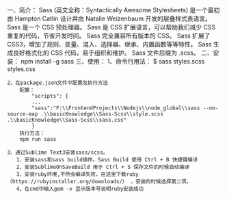 一、简介：
    Sass (英文全称：Syntactically Awesome Stylesheets) 是一个最初由 Hampton Catlin 
    设计并由 Natalie Weizenbaum 开发的层叠样式表语言。
    Sass 是一个 CSS 预处理器。
    Sass 是 CSS 扩展语言，可以帮助我们减少 CSS 重复的代码，节省开发时间。
    Sass 完全兼容所有版本的 CSS。
    Sass 扩展了 CSS3，增加了规则、变量、混入、选择器、继承、内置函数等等特性。
    Sass 生成良好格式化的 CSS 代码，易于组织和维护。
    Sass 文件后缀为 .scss。
二、安装：
    npm install -g sass
三、使用：
    1、命令行用法：
        $ sass styles.scss styles.css


    2、在package.json文件中配置及执行方法
        配置：
            "scripts": {
            ...
            "sass":"F:\\FrontendProjects\\Nodejs\\node_global\\sass --no-source-map .\\basicKnowledge\\Sass-Scss\\style.scss .\\basicKnowledge\\Sass-Scss\\sass.css"
            }
        执行方法：
        npm run sass

    3、通过Sublime Text3安装sass/scss。
       1、安装sass和sass build插件。Sass Build 使用 Ctrl + B 快捷键编译
       2、安装SublimeOnSaveBuild 用于 Ctrl + S 保存文件的时候自动编译
       3、安装ruby环境,不然会编译失败，在这里下载ruby（https://rubyinstaller.org/downloads/） ，安装的时候选择第二项。
       4、在cmd中输入gem -v 显示版本号说明ruby安装成功
